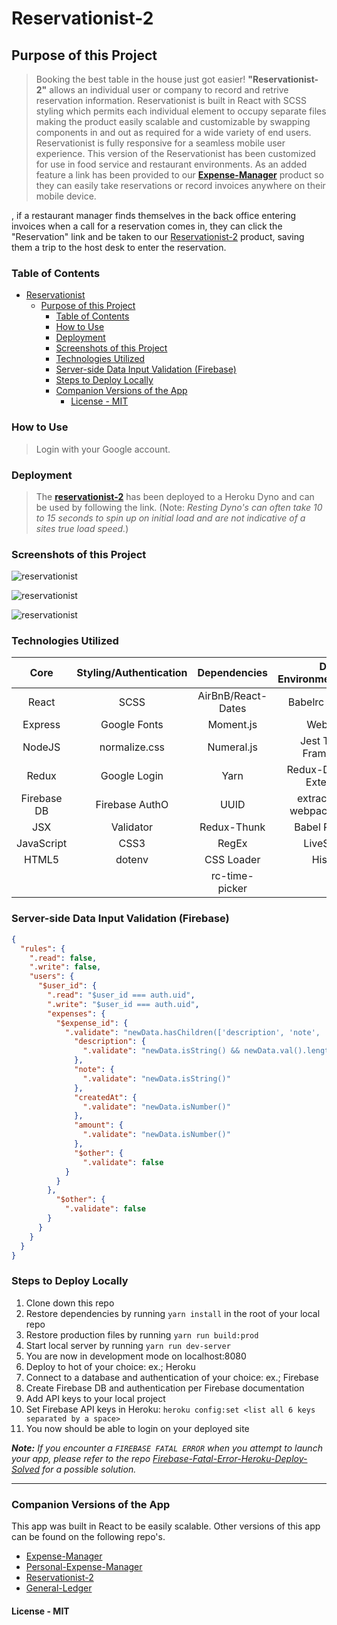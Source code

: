 # Reservationist-2

## Purpose of this Project

>Booking the best table in the house just got easier! **"Reservationist-2"** allows an individual user or company to record and retrive reservation information. Reservationist is built in React with SCSS styling which permits each individual element to occupy separate files making the product easily scalable and customizable by swapping components in and out as required for a wide variety of end users. Reservationist is fully responsive for a seamless mobile user experience. This version of the Reservationist has been customized for use in food service and restaurant environments. As an added feature a link has been provided to our **[Expense-Manager](https://github.com/captnwalker/Expense-Manager "Expense-Manager")** product so they can easily take reservations or record invoices anywhere on their mobile device.

, if a restaurant manager finds themselves in the back office entering invoices when a call for a reservation comes in, they can click the "Reservation" link and be taken to our [Reservationist-2](https://github.com/captnwalker/reservationist-2 "Reservationist-2") product, saving them a trip to the host desk to enter the reservation.


### Table of Contents

- [Reservationist](#reservationist)
  - [Purpose of this Project](#purpose-of-this-project)
    - [Table of Contents](#table-of-contents)
    - [How to Use](#how-to-use)
    - [Deployment](#deployment)
    - [Screenshots of this Project](#screenshots-of-this-project)
    - [Technologies Utilized](#technologies-utilized)
    - [Server-side Data Input Validation (Firebase)](#server-side-data-input-validation-firebase)
    - [Steps to Deploy Locally](#steps-to-deploy-locally)
    - [Companion Versions of the App](#companion-versions-of-the-app)
      - [License -  MIT](#license---mit)

### How to Use

>Login with your Google account.

### Deployment

 >The **[reservationist-2](https://reservationist-2.herokuapp.com/ "reservationist-2")** has been deployed to a Heroku Dyno and can be used by following the link. (Note: *Resting Dyno's can often take 10 to 15 seconds to spin up on initial load and are not indicative of a sites true load speed.*)

### Screenshots of this Project

![reservationist](https://raw.github.com/captnwalker/reservationist/master/screenshots/screenshot1.png "reservationist")

![reservationist](https://raw.github.com/captnwalker/reservationist/master/screenshots/screenshot2.gif "reservationist")

![reservationist](https://raw.github.com/captnwalker/reservationist/master/screenshots/screenshot5.jpg "reservationist")

### Technologies Utilized

| Core | Styling/Authentication | Dependencies | Dev Environment/Testing
| :---: | :---: | :---: | :---: |
| React | SCSS | AirBnB/React-Dates | Babelrc Compiler
| Express | Google Fonts | Moment.js | WebPack
| NodeJS | normalize.css | Numeral.js | Jest Testing Framework
| Redux | Google Login | Yarn | Redux-Devtools-Extension
| Firebase DB | Firebase AuthO | UUID | extract-text-webpack-plugin
| JSX | Validator | Redux-Thunk | Babel Poly-Fill
| JavaScript | CSS3 | RegEx | LiveServer |
| HTML5 | dotenv | CSS Loader | History |
|  |  | rc-time-picker |  |

### Server-side Data Input Validation (Firebase)

```json
{
  "rules": {
    ".read": false,
    ".write": false,
    "users": {
      "$user_id": {
        ".read": "$user_id === auth.uid",
        ".write": "$user_id === auth.uid",
        "expenses": {
          "$expense_id": {
            ".validate": "newData.hasChildren(['description', 'note', 'createdAt', 'amount'])",
              "description": {
                ".validate": "newData.isString() && newData.val().length > 0"
              },
              "note": {
                ".validate": "newData.isString()"
              },
              "createdAt": {
                ".validate": "newData.isNumber()"
              },
              "amount": {
                ".validate": "newData.isNumber()"
              },
              "$other": {
            	".validate": false
          	}
          }
        },
          "$other": {
            ".validate": false
        }
      }
    }
  }
}
```

### Steps to Deploy Locally

1. Clone down this repo
2. Restore dependencies by running `yarn install` in the root of your local repo
3. Restore production files by running `yarn run build:prod`
4. Start local server by running `yarn run dev-server`
5. You are now in development mode on localhost:8080
6. Deploy to hot of your choice: ex.; Heroku
7. Connect to a database and authentication of your choice: ex.; Firebase
8. Create Firebase DB and authentication per Firebase documentation
9. Add API keys to your local project
10. Set Firebase API keys in Heroku: `heroku config:set <list all 6 keys separated by a space>`
11. You now should be able to login on your deployed site

***Note:*** *If you encounter a `FIREBASE FATAL ERROR` when you attempt to launch your app, please refer to the repo [Firebase-Fatal-Error-Heroku-Deploy-Solved](https://github.com/captnwalker/Firebase-Fatal-Error-Heroku-Deploy-Solved "Firebase-Fatal-Error-Heroku-Deploy-Solved") for a possible solution.*

---

### Companion Versions of the App

This app was built in React to be easily scalable. Other versions of this app can be found on the following repo's.

* [Expense-Manager](https://github.com/captnwalker/expense-manager "Expense-Manager")
* [Personal-Expense-Manager](https://github.com/captnwalker/personal-expense-manager "Personal-Expense-Manager")
* [Reservationist-2](https://github.com/captnwalker/reservationist-2 "Reservationist-2")
* [General-Ledger](https://github.com/captnwalker/general-ledger "General-Ledger")

#### License -  MIT